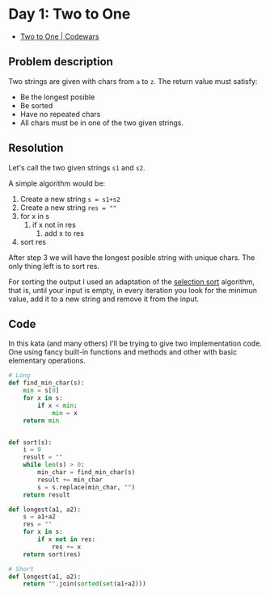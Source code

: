 # Day 1: Two to One

- [Two to One | Codewars](https://www.codewars.com/kata/5656b6906de340bd1b0000ac)

## Problem description

Two strings are given with chars from `a` to `z`. The return value must satisfy:

- Be the longest posible
- Be sorted
- Have no repeated chars
- All chars must be in one of the two given strings.

## Resolution

Let's call the two given strings `s1` and `s2`.

A simple algorithm would be:

1. Create a new string `s = s1+s2`
2. Create a new string `res = ""`
3. for x in s
   1. if x not in res
      1. add x to res
4. sort res

After step 3 we will have the longest posible string with unique chars. The only thing left is to sort res.

For sorting the output I used an adaptation of the [selection sort](https://www.geeksforgeeks.org/selection-sort/) algorithm, that is, until your input is empty, in every iteration you look for the minimun value, add it to a new string and remove it from the input.

## Code

In this kata (and many others) I'll be trying to give two implementation code. One using fancy built-in functions and methods and other with basic elementary operations.

```python
# Long
def find_min_char(s):
    min = s[0]
    for x in s:
        if x < min:
            min = x
    return min


def sort(s):
    i = 0
    result = ""
    while len(s) > 0:
        min_char = find_min_char(s)
        result += min_char
        s = s.replace(min_char, "")
    return result

def longest(a1, a2):
    s = a1+a2
    res = ""
    for x in s:
        if x not in res:
            res += x
    return sort(res)
```

```python
# Short
def longest(a1, a2):
    return "".join(sorted(set(a1+a2)))
```

